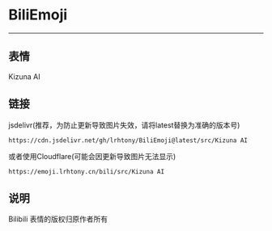 # BiliEmoji
---
## 表情
Kizuna AI
## 链接
jsdelivr(推荐，为防止更新导致图片失效，请将latest替换为准确的版本号)
```
https://cdn.jsdelivr.net/gh/lrhtony/BiliEmoji@latest/src/Kizuna AI
```
或者使用Cloudflare(可能会因更新导致图片无法显示)
```
https://emoji.lrhtony.cn/bili/src/Kizuna AI
```
## 说明
Bilibili 表情的版权归原作者所有
